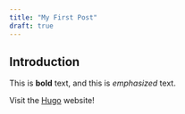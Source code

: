 ```yaml
---
title: "My First Post"
draft: true
---
```


## Introduction

This is **bold** text, and this is *emphasized* text.

Visit the [Hugo](https://gohugo.io) website!
